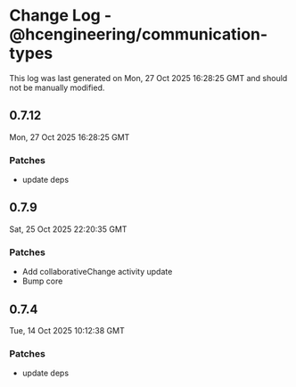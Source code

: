 # Change Log - @hcengineering/communication-types

This log was last generated on Mon, 27 Oct 2025 16:28:25 GMT and should not be manually modified.

## 0.7.12
Mon, 27 Oct 2025 16:28:25 GMT

### Patches

- update deps

## 0.7.9
Sat, 25 Oct 2025 22:20:35 GMT

### Patches

- Add collaborativeChange activity update
- Bump core

## 0.7.4
Tue, 14 Oct 2025 10:12:38 GMT

### Patches

- update deps

